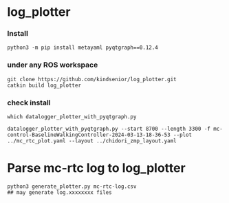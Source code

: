 # log_plotter

### Install

```
python3 -m pip install metayaml pyqtgraph==0.12.4
```


### under any ROS workspace

```
git clone https://github.com/kindsenior/log_plotter.git
catkin build log_plotter
```

### check install

```
which datalogger_plotter_with_pyqtgraph.py
```

```
datalogger_plotter_with_pyqtgraph.py --start 8700 --length 3300 -f mc-control-BaselineWalkingController-2024-03-13-18-36-53 --plot ../mc_rtc_plot.yaml --layout ../chidori_zmp_layout.yaml
```

# Parse mc-rtc log to log_plotter

```
python3 generate_plotter.py mc-rtc-log.csv
## may generate log.xxxxxxxx files
```
